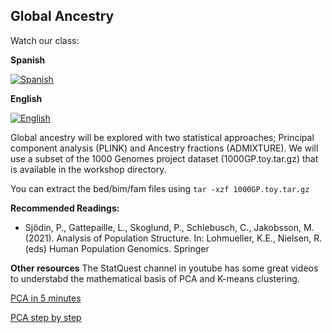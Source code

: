 ## Global Ancestry

Watch our class: 

**Spanish**

[![Spanish](https://img.youtube.com/vi/hps2MMpiEVo/0.jpg)](https://youtube.com/watch?v=hps2MMpiEVo)

**English** 

[![English](https://img.youtube.com/vi/Ki1Eyxctu3U/0.jpg)](https://youtube.com/watch?v=Ki1Eyxctu3U)

Global ancestry will be explored with two statistical approaches; Principal component analysis (PLINK) and Ancestry fractions (ADMIXTURE). We will use a subset of the 1000 Genomes project dataset (1000GP.toy.tar.gz) that is available in the workshop directory. 

You can extract the bed/bim/fam files using `tar -xzf 1000GP.toy.tar.gz`


**Recommended Readings:**
- Sjödin, P., Gattepaille, L., Skoglund, P., Schlebusch, C., Jakobsson, M. (2021). Analysis of Population Structure. In: Lohmueller, K.E., Nielsen, R. (eds) Human Population Genomics. Springer

**Other resources**
The StatQuest channel in youtube has some great videos to understabd the mathematical basis of PCA and K-means clustering.

[PCA in 5 minutes](https://youtu.be/HMOI_lkzW08?si=MqSZi46xOfaeUYTi)

[PCA step by step](https://youtu.be/FgakZw6K1QQ?si=ItkqS1KSTnOmDZ5Y)

